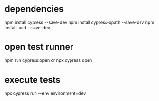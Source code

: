 # dependencies
npm install cypress --save-dev
npm install cypress-xpath --save-dev
npm install uuid --save-dev

# open test runner
npm run cypress:open or npx cypress open

# execute tests
npx cypress run --env environment=dev